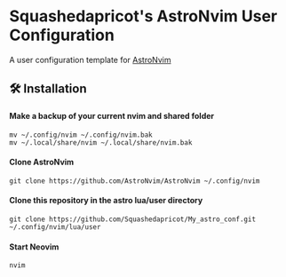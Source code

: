 # Squashedapricot's AstroNvim User Configuration 

A user configuration template for [AstroNvim](https://github.com/AstroNvim/AstroNvim)

## 🛠️ Installation

#### Make a backup of your current nvim and shared folder

```shell
mv ~/.config/nvim ~/.config/nvim.bak
mv ~/.local/share/nvim ~/.local/share/nvim.bak
```

#### Clone AstroNvim

```shell
git clone https://github.com/AstroNvim/AstroNvim ~/.config/nvim
```

#### Clone this repository in the astro lua/user directory

```shell
git clone https://github.com/Squashedapricot/My_astro_conf.git ~/.config/nvim/lua/user
```

#### Start Neovim

```shell
nvim
```
